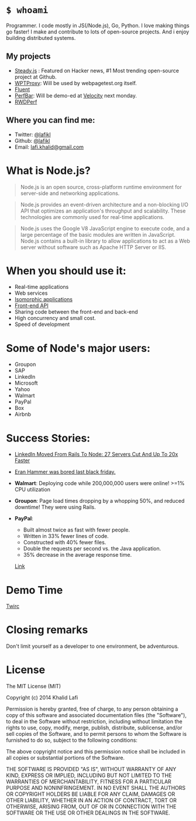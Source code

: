 # `$ whoami`
Programmer. I code mostly in JS(/Node.js), Go, Python. I love making things go faster!
I make and contribute to lots of open-source projects.
And i enjoy building distributed systems.

## My projects
- [Steady.js](https://github.com/lafikl/steady.js) : Featured on Hacker news, #1 Most trending open-source project at Github.
- [WPTProxy](https://github.com/lafikl/wptproxy): Will be used by webpagetest.org itself.
- [Fluent](https://github.com/lafikl/fluent)
- [PerfBar](https://github.com/lafikl/perfbar): Will be demo-ed at [Velocity](http://velocityconf.com/velocityeu2014/public/schedule/detail/38145) next monday.
- [RWDPerf](https://github.com/lafikl/rwdperf)

## Where you can find me:
- Twitter: [@lafikl](twitter.com/lafikl)
- Github: [@lafikl](github.com/lafikl)
- Email: [lafi.khalid@gmail.com](mailto:lafi.khalid@gmail.com)


# What is Node.js?
> Node.js is an open source, cross-platform runtime environment for server-side and networking applications.

> Node.js provides an event-driven architecture and a non-blocking I/O API that optimizes an application's throughput and scalability. These technologies are commonly used for real-time applications.

> Node.js uses the Google V8 JavaScript engine to execute code, and a large percentage of the basic modules are written in JavaScript. Node.js contains a built-in library to allow applications to act as a Web server without software such as Apache HTTP Server or IIS.


# When you should use it:
- Real-time applications
- Web services
- [Isomorphic applications](http://nerds.airbnb.com/isomorphic-javascript-future-web-apps)
- [Front-end API](http://www.nczonline.net/blog/2013/10/07/node-js-and-the-new-web-front-end/)
- Sharing code between the front-end and back-end
- High concurrency and small cost.
- Speed of development

# Some of Node's major users:
- Groupon
- SAP
- LinkedIn
- Microsoft
- Yahoo
- Walmart
- PayPal
- Box
- Airbnb


# Success Stories:
- [LinkedIn Moved From Rails To Node: 27 Servers Cut And Up To 20x Faster](http://highscalability.com/blog/2012/10/4/linkedin-moved-from-rails-to-node-27-servers-cut-and-up-to-2.html)
- [Eran Hammer was bored last black friday.](https://twitter.com/eranhammer/status/407784258170667009) 
- **Walmart**: Deploying code while 200,000,000 users were online! >=1% CPU utilization
- **Groupon**: Page load times dropping by a whopping 50%, and reduced downtime! They were using Rails.
- **PayPal**: 
  - Built almost twice as fast with fewer people.
  - Written in 33% fewer lines of code.
  - Constructed with 40% fewer files.
  - Double the requests per second vs. the Java application.
  - 35% decrease in the average response time.

  [Link](https://www.paypal-engineering.com/2013/11/22/node-js-at-paypal/)


# Demo Time
[Twirc](https://github.com/lafikl/twirc)


# Closing remarks
Don't limit yourself as a developer to one environment, be adventurous.


# License
The MIT License (MIT)

Copyright (c) 2014 Khalid Lafi

Permission is hereby granted, free of charge, to any person obtaining a copy
of this software and associated documentation files (the "Software"), to deal
in the Software without restriction, including without limitation the rights
to use, copy, modify, merge, publish, distribute, sublicense, and/or sell
copies of the Software, and to permit persons to whom the Software is
furnished to do so, subject to the following conditions:

The above copyright notice and this permission notice shall be included in all
copies or substantial portions of the Software.

THE SOFTWARE IS PROVIDED "AS IS", WITHOUT WARRANTY OF ANY KIND, EXPRESS OR
IMPLIED, INCLUDING BUT NOT LIMITED TO THE WARRANTIES OF MERCHANTABILITY,
FITNESS FOR A PARTICULAR PURPOSE AND NONINFRINGEMENT. IN NO EVENT SHALL THE
AUTHORS OR COPYRIGHT HOLDERS BE LIABLE FOR ANY CLAIM, DAMAGES OR OTHER
LIABILITY, WHETHER IN AN ACTION OF CONTRACT, TORT OR OTHERWISE, ARISING FROM,
OUT OF OR IN CONNECTION WITH THE SOFTWARE OR THE USE OR OTHER DEALINGS IN THE
SOFTWARE.
